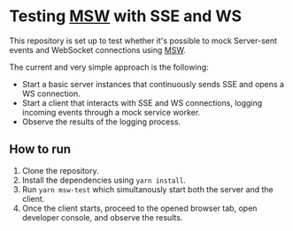 # Testing [MSW](https://redd.gitbook.io/msw/) with SSE and WS

This repository is set up to test whether it's possible to mock Server-sent events and WebSocket connections using [MSW](https://redd.gitbook.io/msw/).

The current and very simple approach is the following:

- Start a basic server instances that continuously sends SSE and opens a WS connection.
- Start a client that interacts with SSE and WS connections, logging incoming events through a mock service worker.
- Observe the results of the logging process.

## How to run

1. Clone the repository.
2. Install the dependencies using `yarn install`.
3. Run `yarn msw-test` which simultanously start both the server and the client.
4. Once the client starts, proceed to the opened browser tab, open developer console, and observe the results.
